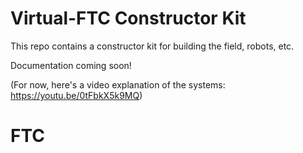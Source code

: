 # Virtual-FTC Constructor Kit

This repo contains a constructor kit for building the field, robots, etc.

Documentation coming soon!

(For now, here's a video explanation of the systems: https://youtu.be/0tFbkX5k9MQ)

# FTC
